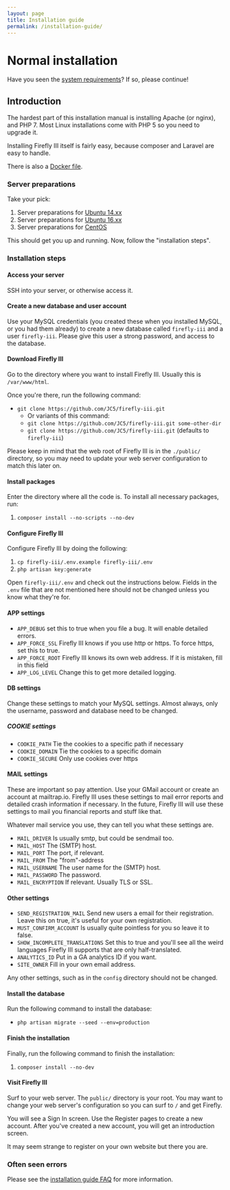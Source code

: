```yaml
---
layout: page
title: Installation guide
permalink: /installation-guide/
---
```


# Normal installation

Have you seen the [system requirements](/system-requirements/)? If so, please continue!

## Introduction

The hardest part of this installation manual is installing Apache (or nginx), and PHP 7. Most Linux installations come with PHP 5 so you need to upgrade it.

Installing Firefly III itself is fairly easy, because composer and Laravel are easy to handle.

There is also a [Docker file](/installation-guide-docker/).

### Server preparations

Take your pick:

1. Server preparations for [Ubuntu 14.xx](/server-prep-ubu-14/)
2. Server preparations for [Ubuntu 16.xx](/server-prep-ubu-16/)
3. Server preparations for [CentOS](/server-prep-centos/)

This should get you up and running. Now, follow the "installation steps".

### Installation steps

#### Access your server
SSH into your server, or otherwise access it. 

#### Create a new database and user account
Use your MySQL credentials (you created these when you installed MySQL, or you had them already) to create a new database called ``firefly-iii`` and a user ``firefly-iii``. Please give this user a strong password, and access to the database.

#### Download Firefly III
Go to the directory where you want to install Firefly III. Usually this is ``/var/www/html``. 

Once you're there, run the following command:

- ``git clone https://github.com/JC5/firefly-iii.git``
   - Or variants of this command:
   - ``git clone https://github.com/JC5/firefly-iii.git some-other-dir``
   - ``git clone https://github.com/JC5/firefly-iii.git`` (defaults to ``firefly-iii``)

Please keep in mind that the web root of Firefly III is in the ``./public/`` directory, so you may need to update your web server configuration to match this later on.

#### Install packages
Enter the directory where all the code is. To install all necessary packages, run:

1. ``composer install --no-scripts --no-dev``

#### Configure Firefly III
Configure Firefly III by doing the following:

1. ``cp firefly-iii/.env.example firefly-iii/.env``
2. ``php artisan key:generate``

Open ``firefly-iii/.env`` and check out the instructions below. Fields in the ``.env`` file that are not mentioned here should not be changed unless you know what they're for.

#### APP settings

* ``APP_DEBUG`` set this to true when you file a bug. It will enable detailed errors.
* ``APP_FORCE_SSL`` Firefly III knows if you use http or https. To force https, set this to true.
* ``APP_FORCE_ROOT`` Firefly III knows its own web address. If it is mistaken, fill in this field
* ``APP_LOG_LEVEL`` Change this to get more detailed logging.

#### DB settings

Change these settings to match your MySQL settings. Almost always, only the username, password and database need to be changed.

##### COOKIE settings

* ``COOKIE_PATH`` Tie the cookies to a specific path if necessary
* ``COOKIE_DOMAIN`` Tie the cookies to a specific domain
* ``COOKIE_SECURE`` Only use cookies over https

#### MAIL settings

These are important so pay attention. Use your GMail account or create an account at mailtrap.io. Firefly III uses these settings to mail error reports and detailed crash information if necessary. In the future, Firefly III will use these settings to mail you financial reports and stuff like that.

Whatever mail service you use, they can tell you what these settings are.

* ``MAIL_DRIVER`` Is usually smtp, but could be sendmail too.
* ``MAIL_HOST`` The (SMTP) host.
* ``MAIL_PORT`` The port, if relevant.
* ``MAIL_FROM`` The "from"-address
* ``MAIL_USERNAME`` The user name for the (SMTP) host.
* ``MAIL_PASSWORD`` The password.
* ``MAIL_ENCRYPTION`` If relevant. Usually TLS or SSL.

#### Other settings

* ``SEND_REGISTRATION_MAIL`` Send new users a email for their registration. Leave this on true, it's useful for your own registration.
* ``MUST_CONFIRM_ACCOUNT`` Is usually quite pointless for you so leave it to false.
* ``SHOW_INCOMPLETE_TRANSLATIONS`` Set this to true and you'll see all the weird languages Firefly III supports that are only half-translated.
* ``ANALYTICS_ID`` Put in a GA analytics ID if you want.
* ``SITE_OWNER`` Fill in your own email address.

Any other settings, such as in the ``config`` directory should not be changed.

#### Install the database

Run the following command to install the database:

* ``php artisan migrate --seed --env=production``

#### Finish the installation

Finally, run the following command to finish the installation:

1. ``composer install --no-dev``

#### Visit Firefly III

Surf to your web server. The ``public/`` directory is your root. You may want to change your web server's configuration so you can surf to ``/`` and get Firefly.

You will see a Sign In screen. Use the Register pages to create a new account. After you've created a new account, you will get an introduction screen.

It may seem strange to register on your own website but there you are.

### Often seen errors

Please see the [installation guide FAQ](/installation-guide-faq/) for more information.
